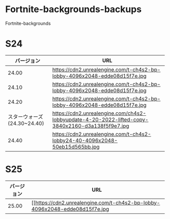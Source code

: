 # Fortnite-backgrounds-backups
Fortnite-backgrounds
# S24
| バージョン | URL |
| ------------- | ------------- |
| 24.00 | https://cdn2.unrealengine.com/t-ch4s2-bp-lobby-4096x2048-edde08d15f7e.jpg |
| 24.10 | https://cdn2.unrealengine.com/t-ch4s2-bp-lobby-4096x2048-edde08d15f7e.jpg |
| 24.20 | https://cdn2.unrealengine.com/t-ch4s2-bp-lobby-4096x2048-edde08d15f7e.jpg |
| スターウォーズ(24.30~24.40) | https://cdn2.unrealengine.com/ch4s2-lobbyupdate-4-20-2022-lifted-copy-3840x2160-d3a138f5f9e7.jpg |
| 24.40 | https://cdn2.unrealengine.com/t-ch4s2-lobby24-40-4096x2048-50eb15d565bb.jpg |

# S25
| バージョン | URL |
| ------------- | ------------- |
| 25.00| [[https://cdn2.unrealengine.com/t-ch4s2-bp-lobby-4096x2048-edde08d15f7e.jpg |
